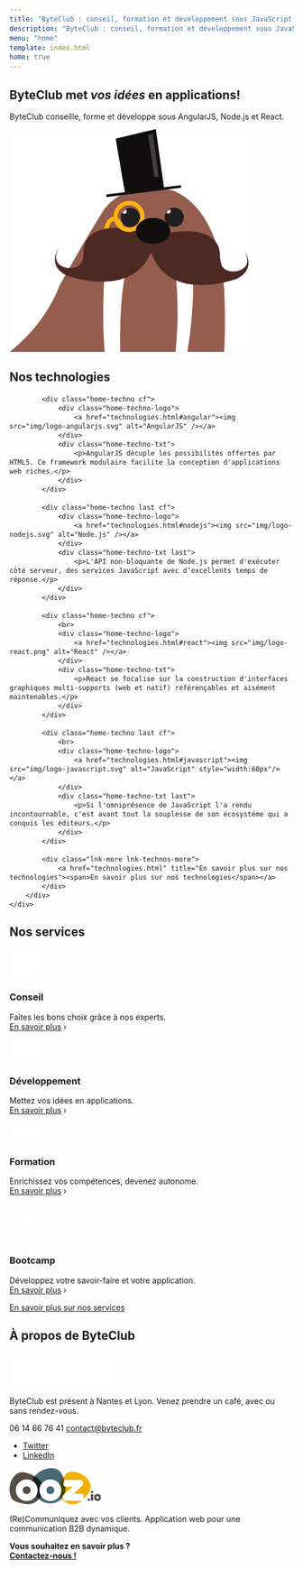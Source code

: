 ```yaml
---
title: "ByteClub : conseil, formation et développement sous JavaScript, AngularJS, Node.js, React"
description: "ByteClub : conseil, formation et développement sous JavaScript, AngularJS, Node.js, React"
menu: "home"
template: index.html
home: true
---
```

<section class="banner">
	<div class="wrap cf">
		<div class="banner-home">
			<div class="banner-home-wrap">
				<h1 class="page-title">ByteClub met <em>vos idées</em> en applications!</h1>
				<p>ByteClub conseille, forme et développe sous AngularJS, Node.js et React.</p>
				<img src="img/mascot.png" alt="" class="mascot" />
			</div>
		</div>
	</div>
</section>

<section class="section home-technos">
	<div class="wrap cf">
		<div class="inner">
			<h2 class="title-main">Nos technologies</h2>

			<div class="home-techno cf">
				<div class="home-techno-logo">
					<a href="technologies.html#angular"><img src="img/logo-angularjs.svg" alt="AngularJS" /></a>
				</div>
				<div class="home-techno-txt">
					<p>AngularJS décuple les possibilités offertes par HTML5. Ce framework modulaire facilite la conception d'applications web riches.</p>
				</div>
			</div>

			<div class="home-techno last cf">
				<div class="home-techno-logo">
					<a href="technologies.html#nodejs"><img src="img/logo-nodejs.svg" alt="Node.js" /></a>
				</div>
				<div class="home-techno-txt last">
					<p>L'API non-bloquante de Node.js permet d'exécuter côté serveur, des services JavaScript avec d’excellents temps de réponse.</p>
				</div>
			</div>

			<div class="home-techno cf">
				<br>
				<div class="home-techno-logo">
					<a href="technologies.html#react"><img src="img/logo-react.png" alt="React" /></a>
				</div>
				<div class="home-techno-txt">
					<p>React se focalise sur la construction d'interfaces graphiques multi-supports (web et natif) référençables et aisément maintenables.</p>
				</div>
			</div>

			<div class="home-techno last cf">
				<br>
				<div class="home-techno-logo">
					<a href="technologies.html#javascript"><img src="img/logo-javascript.svg" alt="JavaScript" style="width:60px"/></a>
				</div>
				<div class="home-techno-txt last">
					<p>Si l'omniprésence de JavaScript l'a rendu incontournable, c'est avant tout la souplesse de son écosystème qui a conquis les éditeurs.</p>
				</div>
			</div>

			<div class="lnk-more lnk-technos-more">
				<a href="technologies.html" title="En savoir plus sur nos technologies"><span>En savoir plus sur nos technologies</span></a>
			</div>
		</div>
	</div>
</section>

<section class="section home-services">
	<div class="wrap">
		<div class="inner">
			<h2 class="title-main">Nos services</h2>
			<div class="home-service cf">
				<div class="home-service-row">
					<div class="home-service-cell">
						<div class="home-service-picto">
							<img src="img/picto-conseil.png" alt="conseil" />
						</div>
					</div>
					<div class="home-service-cell">
						<h3 class="home-service-title">Conseil</h3>
						<div class="home-service-desc">
							<p>Faites les bons choix grâce à nos experts.<br/>
							<a href="services.html#conseil">En savoir plus</a> <span>›</span></p>
						</div>
					</div>
				</div>
			</div>
			<div class="home-service cf last">
				<div class="home-service-row">
					<div class="home-service-cell">
						<div class="home-service-picto">
							<img src="img/picto-dev.png" alt="dev" />
						</div>
					</div>
					<div class="home-service-cell">
						<h3 class="home-service-title">Développement</h3>
						<div class="home-service-desc">
							<p>Mettez vos idées en applications.<br/>
							<a href="services.html#developpement">En savoir plus</a> <span>›</span></p>
						</div>
					</div>
				</div>
			</div>
			<div class="home-service cf">
				<div class="home-service-row">
					<div class="home-service-cell">
						<div class="home-service-picto">
							<img src="img/picto-formation.png" alt="formation" />
						</div>
					</div>
					<div class="home-service-cell">
						<h3 class="home-service-title">Formation</h3>
						<div class="home-service-desc">
							<p>Enrichissez vos compétences, devenez autonome.<br/>
							<a href="services.html#formation">En savoir plus</a> <span>›</span></p>
						</div>
					</div>
				</div>
			</div>
			<div class="home-service cf last">
				<div class="home-service-row">
					<div class="home-service-cell">
						<div class="home-service-picto">
							<img src="img/picto-bootcamp.png" alt="bootcamp" />
						</div>
					</div>
					<div class="home-service-cell">
						<h3 class="home-service-title">Bootcamp</h3>
						<div class="home-service-desc">
							<p>Développez votre savoir-faire et votre application.<br/>
							<a href="services.html#bootcamp">En savoir plus</a> <span>›</span></p>
						</div>
					</div>
				</div>
			</div>
			<div class="lnk-more lnk-services-more">
				<a href="services.html" title="En savoir plus sur nos services"><span>En savoir plus sur nos services</span></a>
			</div>
		</div>
	</div>
</section>

<footer class="footer footer-home" role="contentinfo">
	<div class="wrap">
		<div class="inner">
			<h2 class="footer-title">À propos de <strong>ByteClub</strong></h2>
			<div class="cf">
				<div class="footer-col footer-col-byteclub">
					<div class="footer-logo">
						<img src="img/logo-white.png" alt="ByteClub" />
					</div>
					<div class="footer-content" itemscope itemtype="http://schema.org/Corporation">
						<p><span itemprop="name">ByteClub</span> est présent à Nantes et Lyon. Venez prendre un café, avec ou sans rendez-vous.</p>
						<p><span class="byteclub-phone" itemprop="telephone">06 14 66 76 41</span> <a href="mailto:contact@byteclub.fr" class="byteclub-email" itemprop="email">contact@byteclub.fr</a></p>
						<ul class="byteclub-social">
							<li class="lnk-twitter"><a href="https://twitter.com/byteclub.fr"><span>Twitter</span></a></li>
							<li class="lnk-linkedin"><a href="http://www.linkedin.com/company/byteclub-sarl"><span>LinkedIn</span></a></li>
						</ul>
					</div>
				</div>
				<div class="footer-col footer-col-ooz">
					<div class="footer-logo">
						<img src="img/logo-ooz.png" alt="OOZ.io" />
					</div>
					<div class="footer-content">
						<p>(Re)Communiquez avec vos clients. Application web pour une communication B2B dynamique.</p>
						<p><strong>Vous souhaitez en savoir plus&nbsp;?<br/> <a href="contact.html">Contactez-nous&nbsp;!</a></strong></p>
					</div>
				</div>
			</div>
		</div>
	</div>
</footer>
